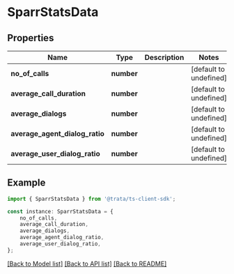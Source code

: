 # SparrStatsData


## Properties

Name | Type | Description | Notes
------------ | ------------- | ------------- | -------------
**no_of_calls** | **number** |  | [default to undefined]
**average_call_duration** | **number** |  | [default to undefined]
**average_dialogs** | **number** |  | [default to undefined]
**average_agent_dialog_ratio** | **number** |  | [default to undefined]
**average_user_dialog_ratio** | **number** |  | [default to undefined]

## Example

```typescript
import { SparrStatsData } from '@trata/ts-client-sdk';

const instance: SparrStatsData = {
    no_of_calls,
    average_call_duration,
    average_dialogs,
    average_agent_dialog_ratio,
    average_user_dialog_ratio,
};
```

[[Back to Model list]](../README.md#documentation-for-models) [[Back to API list]](../README.md#documentation-for-api-endpoints) [[Back to README]](../README.md)
